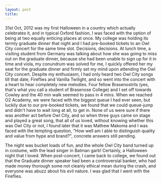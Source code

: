 ```yaml
---
layout: post
title:
---
```


31st Oct, 2012 was my first Halloween in a country which actually celebrates it, and in typical Oxford fashion, I was faced with the option of being at two equally enticing places at once. My college was holding its termly graduate dinner that night and I had pre-booked tickets to an Owl City concert for the same time slot. Decisions, decisions. At lunch time, a visiting student from Germany was talking about how she was going to miss out on the graduate dinner, because she had been unable to sign up for it in time and viola, my conundrum was solved for me, I quickly offered her my seat for the graduate dinner and firmly set my mind upon attending the Owl City concert. Despite my enthusiasm, I had only heard two Owl City songs till that date, Fireflies and Vanilla Twilight, and so went into the concert with a heart to hear completely new melodies. Four fellow Brasenostrils (yes, that's what you call a student of Brasenose College) and I set off towards Cowley and the 40 min walk seemed to pass in 4 mins. When we reached O2 Academy, we were faced with the biggest queue I had ever seen, but luckily due to our pre-booked tickets, we found that we could queue-jump and didn't have to wait long at all, to get in. None of us were sure if there was another act before Owl City, and so when three guys came on stage and played a great song, that all of us loved, without knowing whether this was Owl City or not, I found later that it was Mathew Makoma and I was faced with the tempting question, "How well am I able to distinguish quality and value from hype and brand?", concrete answers still pending.

The night was bucket loads of fun, and the whole Owl City band turned up in costume, with the lead singer in Batman garb! Certainly, a Halloween night that I loved. When post-concert, I came back to college, we found out that the Graduate dinner speaker had been a controversial banker, who had made money thorough some not cleanly ethical mean during the crash, and everyone was abuzz about his evil nature. I was glad that I went with the Fireflies.
